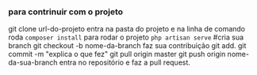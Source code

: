 

### para contrinuir com o projeto
git clone url-do-projeto
entra na pasta do projeto e na linha de comando roda  ```composer install```
para rodar o projeto ```php artisan serve```
#cria sua branch git checkout -b nome-da-branch
faz sua contribuição
git add.
git commit -m "explica o que fez"
git pull origin master
git push origin nome-da-sua-branch
entra no repositório e faz a pull request.